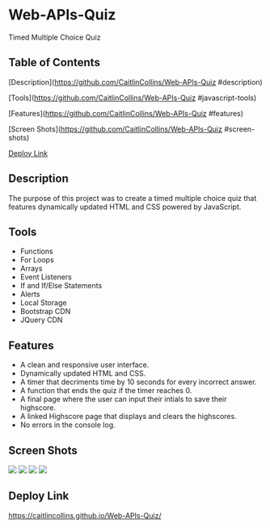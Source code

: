# Web-APIs-Quiz
Timed Multiple Choice Quiz
## Table of Contents ##
[Description](https://github.com/CaitlinCollins/Web-APIs-Quiz
#description)

[Tools](https://github.com/CaitlinCollins/Web-APIs-Quiz
#javascript-tools)

[Features](https://github.com/CaitlinCollins/Web-APIs-Quiz
#features)

[Screen Shots](https://github.com/CaitlinCollins/Web-APIs-Quiz
#screen-shots)

[Deploy Link](https://github.com/CaitlinCollins/Web-APIs-Quiz#deploy-link)
## Description ##
The purpose of this project was to create a timed multiple choice quiz that features dynamically updated HTML and CSS powered by JavaScript.  
## Tools ##
* Functions
* For Loops
* Arrays
* Event Listeners
* If and If/Else Statements
* Alerts
* Local Storage
* Bootstrap CDN
* JQuery CDN
## Features ##
* A clean and responsive user interface.
* Dynamically updated HTML and CSS.
* A timer that decriments time by 10 seconds for every incorrect answer.
* A function that ends the quiz if the timer reaches 0.
* A final page where the user can input their intials to save their highscore.
* A linked Highscore page that displays and clears the highscores.
* No errors in the console log.
## Screen Shots ##
![](https://github.com/CaitlinCollins/Password-Generator/blob/main/Assets/.png)
![](https://github.com/CaitlinCollins/Password-Generator/blob/main/Assets/.png)
![](https://github.com/CaitlinCollins/Password-Generator/blob/main/Assets/.png)
![](https://github.com/CaitlinCollins/Password-Generator/blob/main/Assets/.png)

## Deploy Link ##
https://caitlincollins.github.io/Web-APIs-Quiz/


